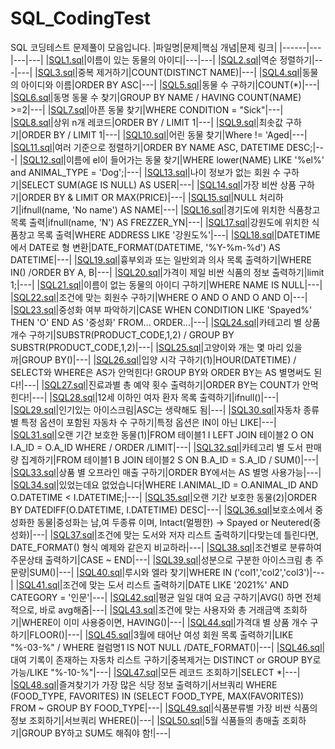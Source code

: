 # SQL_CodingTest
SQL 코딩테스트 문제풀이 모음입니다.
|파일명|문제|핵심 개념|문제 링크|
|------|---|---|---|
|[SQL1.sql](https://github.com/ilmechaJu/SQL_CodingTest/blob/main/solutions/SQL1.sql)|이름이 있는 동물의 아이디|---|---|
|[SQL2.sql](https://github.com/ilmechaJu/SQL_CodingTest/blob/main/solutions/SQL2.sql)|역순 정렬하기|---|---|
|[SQL3.sql](https://github.com/ilmechaJu/SQL_CodingTest/blob/main/solutions/SQL3.sql)|중복 제거하기|COUNT(DISTINCT NAME)|---|
|[SQL4.sql](https://github.com/ilmechaJu/SQL_CodingTest/blob/main/solutions/SQL4.sql)|동물의 아이디와 이름|ORDER BY ASC|---|
|[SQL5.sql](https://github.com/ilmechaJu/SQL_CodingTest/blob/main/solutions/SQL5.sql)|동물 수 구하기|COUNT(*)|---|
|[SQL6.sql](https://github.com/ilmechaJu/SQL_CodingTest/blob/main/solutions/SQL6.sql)|동명 동물 수 찾기|GROUP BY NAME / HAVING COUNT(NAME) >=2|---|
|[SQL7.sql](https://github.com/ilmechaJu/SQL_CodingTest/blob/main/solutions/SQL7.sql)|아픈 동물 찾기|WHERE CONDITION = "Sick"|---|
|[SQL8.sql](https://github.com/ilmechaJu/SQL_CodingTest/blob/main/solutions/SQL8.sql)|상위 n개 레코드|ORDER BY / LIMIT 1|---|
|[SQL9.sql](https://github.com/ilmechaJu/SQL_CodingTest/blob/main/solutions/SQL9.sql)|최솟값 구하기|ORDER BY / LIMIT 1|---|
|[SQL10.sql](https://github.com/ilmechaJu/SQL_CodingTest/blob/main/solutions/SQL10.sql)|어린 동물 찾기|Where != 'Aged|---|
|[SQL11.sql](https://github.com/ilmechaJu/SQL_CodingTest/blob/main/solutions/SQL11.sql)|여러 기준으로 정렬하기|ORDER BY NAME ASC, DATETIME DESC;|---|
|[SQL12.sql](https://github.com/ilmechaJu/SQL_CodingTest/blob/main/solutions/SQL12.sql)|이름에 el이 들어가는 동물 찾기|WHERE lower(NAME) LIKE '%el%' and ANIMAL_TYPE = 'Dog';|---|
|[SQL13.sql](https://github.com/ilmechaJu/SQL_CodingTest/blob/main/solutions/SQL13.sql)|나이 정보가 없는 회원 수 구하기|SELECT SUM(AGE IS NULL) AS USER|---|
|[SQL14.sql](https://github.com/ilmechaJu/SQL_CodingTest/blob/main/solutions/SQL14.sql)|가장 비싼 상품 구하기|ORDER BY & LIMIT OR MAX(PRICE)|---|
|[SQL15.sql](https://github.com/ilmechaJu/SQL_CodingTest/blob/main/solutions/SQL15.sql)|NULL 처리하기|ifnull(name, 'No name') AS NAME|---|
|[SQL16.sql](https://github.com/ilmechaJu/SQL_CodingTest/blob/main/solutions/SQL16.sql)|경기도에 위치한 식품창고 목록 출력|ifnull(name, 'N') AS FREZZER_YN|---|
|[SQL17.sql](https://github.com/ilmechaJu/SQL_CodingTest/blob/main/solutions/SQL17.sql)|강원도에 위치한 식품창고 목록 출력|WHERE ADDRESS LIKE '강원도%'|---|
|[SQL18.sql](https://github.com/ilmechaJu/SQL_CodingTest/blob/main/solutions/SQL18.sql)|DATETIME에서 DATE로 형 변환|DATE_FORMAT(DATETIME, '%Y-%m-%d') AS DATETIME|---|
|[SQL19.sql](https://github.com/ilmechaJu/SQL_CodingTest/blob/main/solutions/SQL19.sql)|흉부외과 또는 일반외과 의사 목록 출력하기|WHERE IN() /ORDER BY A, B|---|
|[SQL20.sql](https://github.com/ilmechaJu/SQL_CodingTest/blob/main/solutions/SQL20.sql)|가격이 제일 비싼 식품의 정보 출력하기|limit 1;|---|
|[SQL21.sql](https://github.com/ilmechaJu/SQL_CodingTest/blob/main/solutions/SQL21.sql)|이름이 없는 동물의 아이디 구하기|WHERE NAME IS NULL|---|
|[SQL22.sql](https://github.com/ilmechaJu/SQL_CodingTest/blob/main/solutions/SQL22.sql)|조건에 맞는 회원수 구하기|WHERE O AND O AND O AND O|---|
|[SQL23.sql](https://github.com/ilmechaJu/SQL_CodingTest/blob/main/solutions/SQL23.sql)|중성화 여부 파악하기|CASE WHEN CONDITION LIKE 'Spayed%' THEN 'O' END AS '중성화' FROM... ORDER...|---|
|[SQL24.sql](https://github.com/ilmechaJu/SQL_CodingTest/blob/main/solutions/SQL24.sql)|카테고리 별 상품 개수 구하기|SUBSTR(PRODUCT_CODE,1,2) / GROUP BY SUBSTR(PRODUCT_CODE,1,2)|---|
|[SQL25.sql](https://github.com/ilmechaJu/SQL_CodingTest/blob/main/solutions/SQL25.sql)|고양이와 개는 몇 마리 있을까|GROUP BY()|---|
|[SQL26.sql](https://github.com/ilmechaJu/SQL_CodingTest/blob/main/solutions/SQL26.sql)|입양 시각 구하기(1)|HOUR(DATETIME) / SELECT와 WHERE은 AS가 안먹힌다! GROUP BY와 ORDER BY는 AS 별명써도 된다!|---|
|[SQL27.sql](https://github.com/ilmechaJu/SQL_CodingTest/blob/main/solutions/SQL27.sql)|진료과별 총 예약 횟수 출력하기|ORDER BY는 COUNT가 안먹힌다!|---|
|[SQL28.sql](https://github.com/ilmechaJu/SQL_CodingTest/blob/main/solutions/SQL28.sql)|12세 이하인 여자 환자 목록 출력하기|ifnull()|---|
|[SQL29.sql](https://github.com/ilmechaJu/SQL_CodingTest/blob/main/solutions/SQL29.sql)|인기있는 아이스크림|ASC는 생략해도 됨|---|
|[SQL30.sql](https://github.com/ilmechaJu/SQL_CodingTest/blob/main/solutions/SQL30.sql)|자동차 종류 별 특정 옵션이 포함된 자동차 수 구하기|특정 옵션은 IN이 아닌 LIKE|---|
|[SQL31.sql](https://github.com/ilmechaJu/SQL_CodingTest/blob/main/solutions/SQL31.sql)|오랜 기간 보호한 동물(1)|FROM 테이블1 I LEFT JOIN 테이블2 O ON I.A_ID = O.A_ID WHERE / ORDER /LIMIT|---|
|[SQL32.sql](https://github.com/ilmechaJu/SQL_CodingTest/blob/main/solutions/SQL32.sql)|카테고리 별 도서 판매량 집계하기|FROM 테이블1 B JOIN 테이블2 S ON B.A_ID = S.A_ID / SUM()|---|
|[SQL33.sql](https://github.com/ilmechaJu/SQL_CodingTest/blob/main/solutions/SQL33.sql)|상품 별 오프라인 매출 구하기|ORDER BY에서는 AS 별명 사용가능|---|
|[SQL34.sql](https://github.com/ilmechaJu/SQL_CodingTest/blob/main/solutions/SQL34.sql)|있었는데요 없었습니다|WHERE I.ANIMAL_ID = O.ANIMAL_ID AND O.DATETIME < I.DATETIME;|---|
|[SQL35.sql](https://github.com/ilmechaJu/SQL_CodingTest/blob/main/solutions/SQL35.sql)|오랜 기간 보호한 동물(2)|ORDER BY DATEDIFF(O.DATETIME, I.DATETIME) DESC|---|
|[SQL36.sql](https://github.com/ilmechaJu/SQL_CodingTest/blob/main/solutions/SQL36.sql)|보호소에서 중성화한 동물|중성화는 남,여 두종류 이며, Intact(멀쩡한) -> Spayed or Neutered(중성화)|---|
|[SQL37.sql](https://github.com/ilmechaJu/SQL_CodingTest/blob/main/solutions/SQL37.sql)|조건에 맞는 도서와 저자 리스트 출력하기|다맞는데 틀린다면, DATE_FORMAT() 형식 예제와 같은지 비교하라|---|
|[SQL38.sql](https://github.com/ilmechaJu/SQL_CodingTest/blob/main/solutions/SQL38.sql)|조건별로 분류하여 주문상태 출력하기|CASE ~ END|---|
|[SQL39.sql](https://github.com/ilmechaJu/SQL_CodingTest/blob/main/solutions/SQL39.sql)|성분으로 구분한 아이스크림 총 주문량|SUM()|---|
|[SQL40.sql](https://github.com/ilmechaJu/SQL_CodingTest/blob/main/solutions/SQL40.sql)|루시와 엘라 찾기|WHERE IN ('col1','col2','col3')|---|
|[SQL41.sql](https://github.com/ilmechaJu/SQL_CodingTest/blob/main/solutions/SQL41.sql)|조건에 맞는 도서 리스트 출력하기|DATE LIKE '2021%' AND CATEGORY = '인문'|---|
|[SQL42.sql](https://github.com/ilmechaJu/SQL_CodingTest/blob/main/solutions/SQL42.sql)|평균 일일 대여 요금 구하기|AVG() 하면 전체적으로, 바로 avg해줌|---|
|[SQL43.sql](https://github.com/ilmechaJu/SQL_CodingTest/blob/main/solutions/SQL43.sql)|조건에 맞는 사용자와 총 거래금액 조회하기|WHERE이 이미 사용중이면, HAVING()|---|
|[SQL44.sql](https://github.com/ilmechaJu/SQL_CodingTest/blob/main/solutions/SQL44.sql)|가격대 별 상품 개수 구하기|FLOOR()|---|
|[SQL45.sql](https://github.com/ilmechaJu/SQL_CodingTest/blob/main/solutions/SQL45.sql)|3월에 태어난 여성 회원 목록 출력하기|LIKE "%-03-%" / WHERE 컬럼명1 IS NOT NULL /DATE_FORMAT()|---|
|[SQL46.sql](https://github.com/ilmechaJu/SQL_CodingTest/blob/main/solutions/SQL46.sql)|대여 기록이 존재하는 자동차 리스트 구하기|중복제거는 DISTINCT or GROUP BY로 가능/LIKE "%-10-%"|---|
|[SQL47.sql](https://github.com/ilmechaJu/SQL_CodingTest/blob/main/solutions/SQL47.sql)|모든 레코드 조회하기|SELECT *|---|
|[SQL48.sql](https://github.com/ilmechaJu/SQL_CodingTest/blob/main/solutions/SQL48.sql)|즐겨찾기가 가장 많은 식당 정보 출력하기|서브쿼리 WHERE (FOOD_TYPE, FAVORITES) IN (SELECT FOOD_TYPE, MAX(FAVORITES)) FROM ~ GROUP BY FOOD_TYPE|---|
|[SQL49.sql](https://github.com/ilmechaJu/SQL_CodingTest/blob/main/solutions/SQL48.sql)|식품분류별 가장 비싼 식품의 정보 조회하기|서브쿼리 WHERE()|---|
|[SQL50.sql](https://github.com/ilmechaJu/SQL_CodingTest/blob/main/solutions/SQL50.sql)|5월 식품들의 총매출 조회하기|GROUP BY하고 SUM도 해줘야 함!|---|